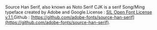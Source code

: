 Source Han Serif, also known as Noto Serif CJK is a serif Song/Ming typeface created by Adobe and Google.License : [SIL Open Font License v.1.1](http://scripts.sil.org/cms/scripts/page.php?site_id=nrsi&id=OFL),Github : [https://github.com/adobe-fonts/source-han-serif](https://github.com/adobe-fonts/source-han-serif).
